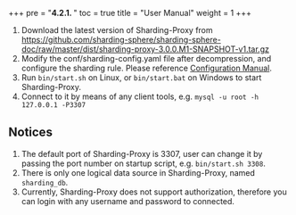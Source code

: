 +++
pre = "<b>4.2.1. </b>"
toc = true
title = "User Manual"
weight = 1
+++

1. Download the latest version of Sharding-Proxy from https://github.com/sharding-sphere/sharding-sphere-doc/raw/master/dist/sharding-proxy-3.0.0.M1-SNAPSHOT-v1.tar.gz
1. Modify the conf/sharding-config.yaml file after decompression, and configure the sharding rule. Please reference [Configuration Manual](/manual/sharding-proxy/configuration/).
1. Run `bin/start.sh` on Linux, or `bin/start.bat` on Windows to start Sharding-Proxy.
1. Connect to it by means of any client tools, e.g. `mysql -u root -h 127.0.0.1 -P3307`

## Notices

1. The default port of Sharding-Proxy is 3307, user can change it by passing the port number on startup script, e.g. `bin/start.sh 3308`.
1. There is only one logical data source in Sharding-Proxy, named `sharding_db`.
1. Currently, Sharding-Proxy does not support authorization, therefore you can login with any username and password to connected.
